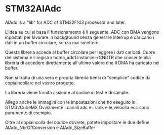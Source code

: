 # STM32AlAdc
AlAdc is a "lib" for ADC of STM32F103 processor and later.

L'idea su cui si basa il funzionamento è il seguente.
ADC con DMA vengono inpostati per lavorare in background senza generare interrup
e caricano i dati in un buffer circolare, senza mai smettere.

Questa libreria accede al buffer circolare per leggere i dati caricati.
Cuore del sistema è il registro hdma_adc1.Instance->CNDTR che consente alla libreria
di accedere direttamente all'ultimo valore che il DMA ha caricato nel buffer.

Non si tratta di una vera e propria libreria bensi di "semplice" codice da copiaincollare
nel vostro progetto.

La libreria viene fornita assieme al codice di test e di sample.

Allego anche le immagini con le impostazioni che ho eseguito in STM32CubeMX
Ovviamente i canali adc e i rank e le velocita ecc sono puramente di esempio.

Oltre al copiaincolla del codice dovrete, potete impostare le due define
AlAdc_NbrOfConversion e AlAdc_SizeBuffer
